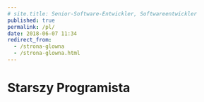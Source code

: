 ```yaml
---
# site.title: Senior-Software-Entwickler, Softwareentwickler
published: true
permalink: /pl/
date: 2018-06-07 11:34
redirect_from:
  - /strona-glowna
  - /strona-glowna.html
---
```


# Starszy Programista